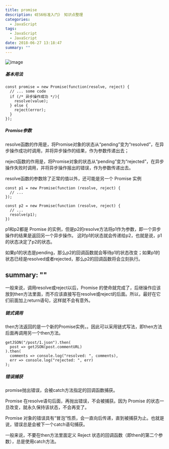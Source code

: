 ```yaml
---
title: promise
description: 《ES6标准入门》 知识点整理
categories:
  - JavaScript
tags:
  - JavaScript
  - JavaScript
date: 2018-06-27 13:18:47
summary: ""
---
```

![image](/images/promise/img1.png)

##### 基本用法

    const promise = new Promise(function(resolve, reject) {
      // ... some code
      if (/* 异步操作成功 */){
        resolve(value);
      } else {
        reject(error);
      }
    });

##### Promise参数

resolve函数的作用是，将Promise对象的状态从“pending”变为“resolved”，在异步操作成功时调用，并将异步操作的结果，作为参数传递出去；

reject函数的作用是，将Promise对象的状态从“pending”变为“rejected”，在异步操作失败时调用，并将异步操作报出的错误，作为参数传递出去。

resolve函数的参数除了正常的值以外，还可能是另一个 Promise 实例

    const p1 = new Promise(function (resolve, reject) {
      // ...
    });
    
    const p2 = new Promise(function (resolve, reject) {
      // ...
      resolve(p1);
    })
p1和p2都是 Promise 的实例，但是p2的resolve方法将p1作为参数，即一个异步操作的结果是返回另一个异步操作。
这时p1的状态就会传递给p2，也就是说，p1的状态决定了p2的状态。

如果p1的状态是pending，那么p2的回调函数就会等待p1的状态改变；如果p1的状态已经是resolved或者rejected，那么p2的回调函数将会立刻执行。


summary: ""
---

一般来说，调用resolve或reject以后，Promise 的使命就完成了，后继操作应该放到then方法里面，而不应该直接写在resolve或reject的后面。所以，最好在它们前面加上return语句，这样就不会有意外。

##### 链式调用
then方法返回的是一个新的Promise实例，。因此可以采用链式写法，即then方法后面再调用另一个then方法。

    getJSON("/post/1.json").then(
      post => getJSON(post.commentURL)
    ).then(
      comments => console.log("resolved: ", comments),
      err => console.log("rejected: ", err)
    );
##### 错误捕获

promise抛出错误，会被catch方法指定的回调函数捕获。

Promise 在resolve语句后面，再抛出错误，不会被捕获。因为 Promise 的状态一旦改变，就永久保持该状态，不会再变了。

Promise 对象的错误具有“冒泡”性质，会一直向后传递，直到被捕获为止。也就是说，错误总是会被下一个catch语句捕获。

一般来说，不要在then方法里面定义 Reject 状态的回调函数（即then的第二个参数），总是使用catch方法。

